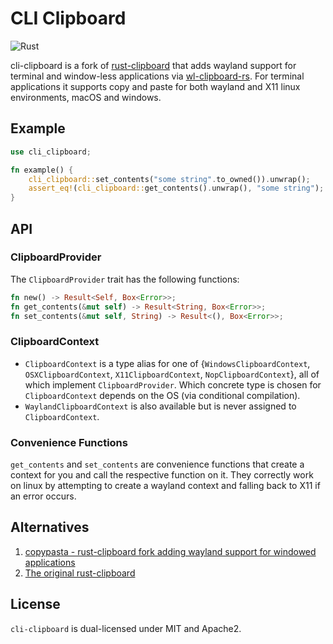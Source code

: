 # CLI Clipboard

![Rust](https://github.com/TheKiteEatingTree/cli-clipboard/workflows/Rust/badge.svg)

cli-clipboard is a fork of [rust-clipboard](https://github.com/aweinstock314/rust-clipboard) that adds wayland support for terminal and window-less applications via [wl-clipboard-rs](https://github.com/YaLTeR/wl-clipboard-rs). For terminal applications it supports copy and paste for both wayland and X11 linux environments, macOS and windows.

## Example

```rust
use cli_clipboard;

fn example() {
    cli_clipboard::set_contents("some string".to_owned()).unwrap();
    assert_eq!(cli_clipboard::get_contents().unwrap(), "some string");
}
```

## API

### ClipboardProvider

The `ClipboardProvider` trait has the following functions:

```rust
fn new() -> Result<Self, Box<Error>>;
fn get_contents(&mut self) -> Result<String, Box<Error>>;
fn set_contents(&mut self, String) -> Result<(), Box<Error>>;
```

### ClipboardContext

- `ClipboardContext` is a type alias for one of {`WindowsClipboardContext`, `OSXClipboardContext`, `X11ClipboardContext`, `NopClipboardContext`}, all of which implement `ClipboardProvider`. Which concrete type is chosen for `ClipboardContext` depends on the OS (via conditional compilation). 
- `WaylandClipboardContext` is also available but is never assigned to `ClipboardContext`.

### Convenience Functions

`get_contents` and `set_contents` are convenience functions that create a context for you and call the respective function on it. They correctly work on linux by attempting to create a wayland context and falling back to X11 if an error occurs.

## Alternatives

1. [copypasta - rust-clipboard fork adding wayland support for windowed applications](https://github.com/alacritty/copypasta)
1. [The original rust-clipboard](https://github.com/aweinstock314/rust-clipboard)

## License

`cli-clipboard` is dual-licensed under MIT and Apache2.
